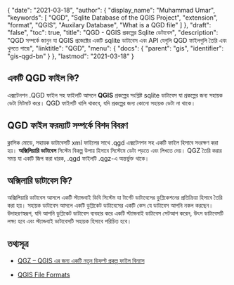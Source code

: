 {
  "date": "2021-03-18",
  "author": {
    "display_name": "Muhammad Umar",
    "keywords": [
      "QGD",
      "Sqlite Database of the QGIS Project",
      "extension",
      "format",
      "QGIS",
      "Auxilary Database",
      "What is a QGD file"
    ]
  },
  "draft": "false",
  "toc": true,
  "title": "QGD - QGIS প্রকল্পের Sqlite ডেটাবেস",
  "description": "QGD সম্পর্কে জানুন যা QGIS প্রজেক্টের একটি sqlite ডাটাবেস এবং API যেগুলি QGD ফাইলগুলি তৈরি এবং খুলতে পারে৷",
  "linktitle": "QGD",
  "menu": {
    "docs": {
      "parent": "gis",
      "identifier": "gis-qgd-bn"
    }
  },
  "lastmod": "2021-03-18"
}

## একটি QGD ফাইল কি?

এক্সটেনশন .QGD ফাইল সহ ফাইলটি আসলে **QGIS** প্রকল্পের সংশ্লিষ্ট sqlite ডাটাবেস যা প্রকল্পের জন্য সহায়ক ডেটা মিটমাট করে। QGD ফাইলটি খালি থাকবে, যদি প্রকল্পের জন্য কোনো সহায়ক ডেটা না থাকে।

## QGD ফাইল ফরম্যাট সম্পর্কে বিশদ বিবরণ

ক্লাসিক মোডে, সহায়ক ডাটাবেসটি xml ফাইলের সাথে .qgd এক্সটেনশন সহ একটি ফাইল হিসাবে সংরক্ষণ করা হয়। **অক্সিলিয়ারি ডাটাবেস** সিস্টেম বিকল্প উপায় হিসাবে সিস্টেমে ডেটা পড়তে এবং লিখতে দেয়। QGZ তৈরি করার সময় যা একটি জিপ করা ধারক, .qgd ফাইলটি .qgz-এ অন্তর্ভুক্ত থাকে।

## অক্সিলারি ডাটাবেস কি?
অক্সিলিয়ারি ডাটাবেস আসলে একটি স্ট্যান্ডবাই ডিবি সিস্টেম যা টার্গেট ডাটাবেসের ডুপ্লিকেশনের প্রতিক্রিয়া হিসাবে তৈরি করা হয়। সহায়ক ডাটাবেস আসলে একটি ডুপ্লিকেট ডাটাবেসের একটি কেস যে ডাটাবেস আপনি নকল করছেন। উদাহরণস্বরূপ, যদি আপনি ডুপ্লিকেট ডাটাবেস ব্যবহার করে একটি স্ট্যান্ডবাই ডাটাবেস সেটআপ করেন, উৎস ডাটাবেসটি লক্ষ্য হবে এবং স্ট্যান্ডবাই ডাটাবেসটি সহায়ক হিসাবে পরিচিত হবে।


## তথ্যসূত্র

* [QGZ – QGIS এর জন্য একটি নতুন ডিফল্ট প্রকল্প ফাইল বিন্যাস](https://oslandia.com/en/2018/06/01/qgz-a-new-default-project-file-format-for-qgis/)

* [QGIS File Formats](https://docs.qgis.org/3.16/en/docs/user_manual/appendices/qgis_file_formats.html)

